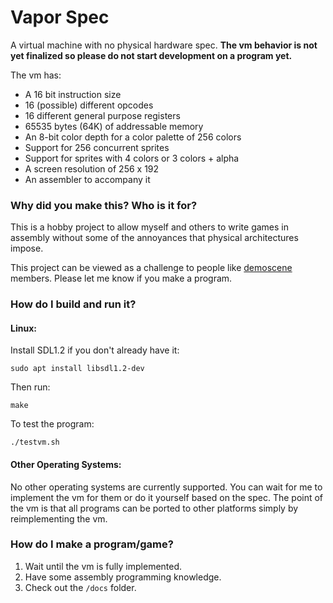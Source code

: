# Vapor Spec
A virtual machine with no physical hardware spec. **The vm behavior is not yet finalized so please do not start development on a program yet.**

The vm has:
- A 16 bit instruction size
- 16 (possible) different opcodes
- 16 different general purpose registers
- 65535 bytes (64K) of addressable memory
- An 8-bit color depth for a color palette of 256 colors
- Support for 256 concurrent sprites
- Support for sprites with 4 colors or 3 colors + alpha
- A screen resolution of 256 x 192
- An assembler to accompany it

### Why did you make this? Who is it for?
This is a hobby project to allow myself and others to write games in assembly without some of the annoyances that physical architectures impose.

This project can be viewed as a challenge to people like  [demoscene](https://en.wikipedia.org/wiki/Demoscene) members. Please let me know if you make a program.

### How do I build and run it?
#### Linux:
Install SDL1.2 if you don't already have it:

    sudo apt install libsdl1.2-dev
Then run:

    make

To test the program:

    ./testvm.sh

#### Other Operating Systems:
No other operating systems are currently supported. You can wait for me to implement the vm for them or do it yourself based on the spec. The point of the vm is that all programs can be ported to other platforms simply by reimplementing the vm.

### How do I make a program/game?
1. Wait until the vm is fully implemented.
2. Have some assembly programming knowledge.
3. Check out the `/docs` folder.
